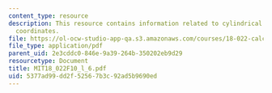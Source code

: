```yaml
---
content_type: resource
description: This resource contains information related to cylindrical and spherical
  coordinates.
file: https://ol-ocw-studio-app-qa.s3.amazonaws.com/courses/18-022-calculus-of-several-variables-fall-2010/5377ad99dd2f52567b3c92ad5b9690ed_MIT18_022F10_l_6.pdf
file_type: application/pdf
parent_uid: 2e3cddc0-846e-9a39-264b-350202eb9d29
resourcetype: Document
title: MIT18_022F10_l_6.pdf
uid: 5377ad99-dd2f-5256-7b3c-92ad5b9690ed
---
```

